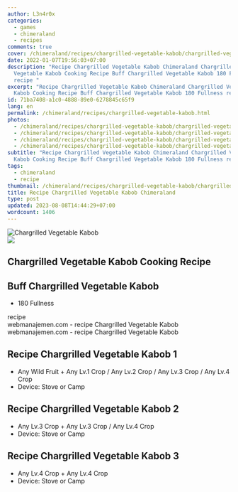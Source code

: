 ```yaml
---
author: L3n4r0x
categories:
  - games
  - chimeraland
  - recipes
comments: true
cover: /chimeraland/recipes/chargrilled-vegetable-kabob/chargrilled-vegetable-kabob.webp
date: 2022-01-07T19:56:03+07:00
description: "Recipe Chargrilled Vegetable Kabob Chimeraland Chargrilled
  Vegetable Kabob Cooking Recipe Buff Chargrilled Vegetable Kabob 180 Fullness
  recipe "
excerpt: "Recipe Chargrilled Vegetable Kabob Chimeraland Chargrilled Vegetable
  Kabob Cooking Recipe Buff Chargrilled Vegetable Kabob 180 Fullness recipe "
id: 71ba7408-a1c0-4888-89e0-6278845c65f9
lang: en
permalink: /chimeraland/recipes/chargrilled-vegetable-kabob.html
photos:
  - /chimeraland/recipes/chargrilled-vegetable-kabob/chargrilled-vegetable-kabob.webp
  - /chimeraland/recipes/chargrilled-vegetable-kabob/chargrilled-vegetable-kabob-name.webp
  - /chimeraland/recipes/chargrilled-vegetable-kabob/chargrilled-vegetable-kabob-icon.webp
  - /chimeraland/recipes/chargrilled-vegetable-kabob/chargrilled-vegetable-kabob-material.webp
subtitle: "Recipe Chargrilled Vegetable Kabob Chimeraland Chargrilled Vegetable
  Kabob Cooking Recipe Buff Chargrilled Vegetable Kabob 180 Fullness recipe "
tags:
  - chimeraland
  - recipe
thumbnail: /chimeraland/recipes/chargrilled-vegetable-kabob/chargrilled-vegetable-kabob.webp
title: Recipe Chargrilled Vegetable Kabob Chimeraland
type: post
updated: 2023-08-08T14:44:29+07:00
wordcount: 1406
---
```


<link
  rel="stylesheet"
  href="https://rawcdn.githack.com/dimaslanjaka/Web-Manajemen/870a349/css/bootstrap-5-3-0-alpha3-wrapper.css"
/>
<section id="bootstrap-wrapper">
  <div data-bs-theme="dark">
    <div class="card mb-2">
      <div class="card-body">
        <div class="row g-0">
          <div class="col-sm-4 position-relative mb-2">
            <img
              src="https://www.webmanajemen.com/chimeraland/recipes/chargrilled-vegetable-kabob/chargrilled-vegetable-kabob-material.webp"
              class="card-img fit-cover w-100 h-100"
              alt="Chargrilled Vegetable Kabob"
              data-fancybox="true"
            />
          </div>
          <div class="col-sm-8 mb-2">
            <div class="card-body">
              <div class="d-flex flex-row align-items-center mb-3">
                <img
                  class="d-inline-block me-2"
                  src="https://www.webmanajemen.com/chimeraland/recipes/chargrilled-vegetable-kabob/chargrilled-vegetable-kabob-icon.webp"
                  width="auto"
                  height="auto"
                  style="vertical-align: middle"
                />
                <h2 class="fs-5">Chargrilled Vegetable Kabob Cooking Recipe</h2>
              </div>
              <h2 class="card-title fs-5">Buff Chargrilled Vegetable Kabob</h2>
              <div class="card-text">
                <ul>
                  <li>180 Fullness</li>
                </ul>
              </div>
              <span class="badge rounded-pill">recipe</span>
            </div>
            <div class="card-footer text-end text-muted mt-auto">
              webmanajemen.com - recipe Chargrilled Vegetable Kabob
            </div>
          </div>
        </div>
      </div>
      <div class="card-footer text-end text-muted">
        webmanajemen.com - recipe Chargrilled Vegetable Kabob
      </div>
    </div>
    <div class="row mb-2">
      <div class="col-12 col-lg-6 recipe-item mb-2">
        <div class="card">
          <div class="card-body">
            <h2 class="card-title fs-5">
              Recipe Chargrilled Vegetable Kabob 1
            </h2>
            <div class="card-text">
              <ul>
                <li>
                  Any Wild Fruit<span> + </span>Any Lv.1 Crop<span> / </span>Any
                  Lv.2 Crop<span> / </span>Any Lv.3 Crop<span> / </span>Any Lv.4
                  Crop
                </li>
                <li>Device: Stove or Camp</li>
              </ul>
            </div>
          </div>
        </div>
      </div>
      <div class="col-12 col-lg-6 recipe-item mb-2">
        <div class="card">
          <div class="card-body">
            <h2 class="card-title fs-5">
              Recipe Chargrilled Vegetable Kabob 2
            </h2>
            <div class="card-text">
              <ul>
                <li>
                  Any Lv.3 Crop<span> + </span>Any Lv.3 Crop<span> / </span>Any
                  Lv.4 Crop
                </li>
                <li>Device: Stove or Camp</li>
              </ul>
            </div>
          </div>
        </div>
      </div>
      <div class="col-12 col-lg-6 recipe-item mb-2">
        <div class="card">
          <div class="card-body">
            <h2 class="card-title fs-5">
              Recipe Chargrilled Vegetable Kabob 3
            </h2>
            <div class="card-text">
              <ul>
                <li>Any Lv.4 Crop<span> + </span>Any Lv.4 Crop</li>
                <li>Device: Stove or Camp</li>
              </ul>
            </div>
          </div>
        </div>
      </div>
    </div>
  </div>
</section>
